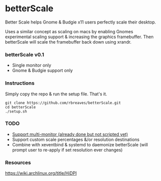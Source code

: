 # betterScale
Better Scale helps Gnome &amp; Budgie x11 users perfectly scale their desktop.

Uses a similar concept as scaling on macs by enabling Gnomes experimental scaling support & increasing the graphics framebuffer. Then betterScale will scale the framebuffer back down using xrandr.

### betterScale v0.1
- Single monitor only
- Gnome & Budgie support only

### Instructions
Simply copy the repo & run the setup file. That's it.
```
git clone https://github.com/rbreaves/betterScale.git
cd betterScale
./setup.sh
```

### TODO
- [Support multi-monitor (already done but not scripted yet)](https://www.reddit.com/r/UsabilityPorn/comments/ryo099/1920x1080_monitor_w_2880x1800_macbook_perfectly/)
- Support custom scale percentages &/or resolution destinations
- Combine with xeventbind & systemd to daemonize betterScale (will prompt user to re-apply if set resolution ever changes)


### Resources

https://wiki.archlinux.org/title/HiDPI
